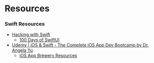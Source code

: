 
# Resources 

### Swift Resources
- [Hacking with Swift](https://www.hackingwithswift.com/)
  - [100 Days of SwiftUI](https://www.hackingwithswift.com/100/swiftui)
- [Udemy | iOS & Swift - The Complete iOS App Dev Bootcamp by Dr. Angela Yu](https://www.udemy.com/course/ios-13-app-development-bootcamp/?couponCode=LETSLEARNNOWPP)
  - [iOS App Brewery Resources](https://www.appbrewery.co/p/ios-course-resources/)

